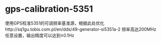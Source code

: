 # gps-calibration-5351
使用GPS校准5351的可调频率基准源，根据此处优化http://sq1gu.tobis.com.pl/en/dds/49-generator-si5351a-2
频率高达200MHz任意设置，输出精度可以达到±0.1Hz
